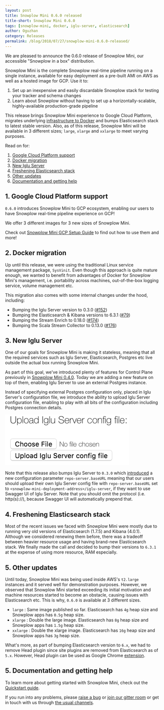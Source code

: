 ```yaml
---
layout: post
title: Snowplow Mini 0.6.0 released
title-short: Snowplow Mini 0.6.0
tags: [snowplow-mini, docker, iglu-server, elasticsearch]
author: Oguzhan
category: Releases
permalink: /blog/2018/07/27/snowplow-mini-0.6.0-released/
---
```


We are pleased to announce the 0.6.0 release of Snowplow Mini, our accessible "Snowplow in a box" distribution.

Snowplow Mini is the complete Snowplow real-time pipeline running on a single instance, available
for easy deployment as a pre-built AMI on AWS as well as a hosted image for GCP. Use it to:

1. Set up an inexpensive and easily discardable Snowplow stack for testing your tracker and schema changes
2. Learn about Snowplow without having to set up a horizontally-scalable, highly-available production-grade pipeline

This release brings Snowplow Mini experience to Google Cloud Platform, migrates underlying [infrastructure to Docker][docker-migration-issue] and bumps Elasticsearch stack to latest stable version. Also, as of this release, Snowplow Mini will be available in 3 different sizes; `large`, `xlarge` and `xxlarge` to meet varying purposes.

Read on for:

<!--more-->

1. [Google Cloud Platform support](#gcp-support)
2. [Docker migration](#docker-migration)
3. [New Iglu Server](#iglu-server)
4. [Freshening Elasticsearch stack](#elasticsearch)
5. [Other updates](#other-changes)
6. [Documentation and getting help](#help)


<h2 id="gcp-support">1. Google Cloud Platform support</h2>

`0.6.0` introduces Snowplow Mini to GCP ecosystem, enabling our users to have Snowplow real-time pipeline experience on GCP!

We offer 3 different images for 3 new sizes of Snowplow Mini.

Check out [Snowplow Mini GCP Setup Guide][setup-guide-gcp] to find out how to use them and more!

<h2 id="docker-migration">2. Docker migration</h2>

Up until this release, we were using the traditional Linux service management package, `SysVinit`. Even though this approach is quite mature enough, we wanted to benefit from advantages of Docker for Snowplow Mini's management, i.e. portability across machines, out-of-the-box logging service, volume management etc.

This migration also comes with some internal changes under the hood, including:

* Bumping the Iglu Server version to 0.3.0 ([#152][152])
* Bumping the Elasticsearch & Kibana versions to 6.3.1 ([#79][79])
* Bumping the Stream Enrich to 0.18.0 ([#174][174])
* Bumping the Scala Stream Collector to 0.13.0 ([#176][176])

<h2 id="iglu-server">3. New Iglu Server</h2>

One of our goals for Snowplow Mini is making it stateless, meaning that all the required services such as Iglu Server, Elasticsearch, Postgres etc live outside the actual box running Snowplow Mini.

As part of this goal, we've introduced plenty of features for Control Plane previously in [Snowplow Mini 0.4.0][snowplow-mini-0.4.0-post]. Today we are adding a new feature on top of them, enabling Iglu Server to use an external Postgres instance.

Instead of specifying external Postgres configuration only, placed in Iglu Server's configuration file, we introduce the ability to upload Iglu Server configuration file, enabling to play with all bits of the configuration including Postgres connection details.

![iglu-server-conf][iglu-server-conf-img]

Note that this release also bumps Iglu Server to `0.3.0` which [introduced][iglu-server-improvements] a new configuration parameter `repo-server.baseURL` meaning that our users should upload their own Iglu Server config file with `repo-server.baseURL` set to `<snowplow-mini-deployment-address>/iglu-server`, if they want to use Swagger UI of Iglu Server. Note that you should omit the protocol (i.e. http(s)://), because Swagger UI will automatically prepend that.

<h2 id="elasticsearch">4. Freshening Elasticsearch stack</h2>

Most of the recent issues we faced with Snowplow Mini were mostly due to running very old versions of Elasticsearch (1.7.5) and Kibana (4.0.1). Although we considered renewing them before, there was a tradeoff between heavier resource usage and having brand-new Elasticsearch stack. We finally made the call and decided to bump their versions to `6.3.1` at the expense of using more resource, RAM especially.

<h2 id="other-changes">5. Other updates</h2>

Until today, Snowplow Mini was being used inside AWS's `t2.large` instances and it served well for demonstration purposes. However, we observed that Snowplow Mini started exceeding its initial motivation and machine resources started to become an obstacle, causing issues with Elasticsearch etc. This is why, `0.6.0` is available at 3 different sizes.

* `large` : Same image published so far. Elasticsearch has `4g` heap size and Snowplow apps has `0.5g` heap size.
* `xlarge` : Double the large image. Elasticsearch has `8g` heap size and Snowplow apps has `1.5g` heap size.
* `xxlarge` : Double the xlarge image. Elasticsearch has `16g` heap size and Snowplow apps has `3g` heap size.

What's more, as part of bumping Elasticsearch version to `6.x`, we had to remove Head plugin since site plugins are removed from Elasticsearch as of `5.x`. However, Head plugin can be used as Google Chrome [extension][head-plugin].

<h2 id="help">5. Documentation and getting help</h2>

To learn more about getting started with Snowplow Mini, check out the [Quickstart guide][quickstart].

If you run into any problems, please [raise a bug][issues] or [join our gitter room][gitter-room] or get in touch with us through [the usual channels][talk-to-us].


[docker-migration-issue]: https://github.com/snowplow/snowplow-mini/issues/23
[control-plane-doc]: https://github.com/snowplow/snowplow-mini/wiki/Control-Plane-API
[iglu-server-improvements]: https://snowplowanalytics.com/blog/2018/04/19/iglu-r9-bulls-eye-released/#server-improvements
[snowplow-mini-0.4.0-post]: https://snowplowanalytics.com/blog/2017/12/21/snowplow-mini-0.4.0-released/#control-plane

[152]: https://github.com/snowplow/snowplow-mini/issues/152
[79]: https://github.com/snowplow/snowplow-mini/issues/79
[174]: https://github.com/snowplow/snowplow-mini/issues/174
[176]: https://github.com/snowplow/snowplow-mini/issues/176

[setup-guide-gcp]: https://github.com/snowplow/snowplow-mini/wiki/Setup-guide-GCP
[quickstart]: https://github.com/snowplow/snowplow-mini/wiki/Quickstart-guide
[issues]: https://github.com/snowplow/snowplow-mini/issues/new
[talk-to-us]: https://github.com/snowplow/snowplow/wiki/Talk-to-us
[gitter-room]: https://gitter.im/snowplow/snowplow-mini

[iglu-server-conf-img]: /assets/img/blog/2018/07/iglu-server-conf.png

[head-plugin]: https://chrome.google.com/webstore/detail/elasticsearch-head/ffmkiejjmecolpfloofpjologoblkegm